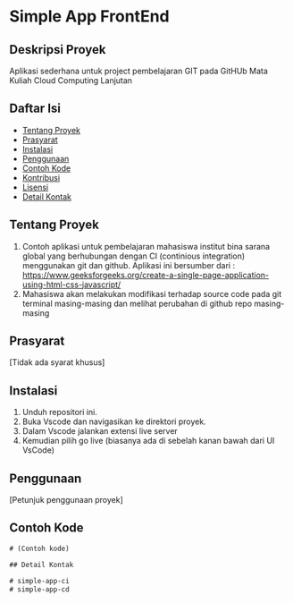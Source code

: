 # Simple App FrontEnd

## Deskripsi Proyek
Aplikasi sederhana untuk project pembelajaran GIT pada GitHUb Mata Kuliah Cloud Computing Lanjutan

## Daftar Isi

*   [Tentang Proyek](#tentang-proyek)
*   [Prasyarat](#prasyarat)
*   [Instalasi](#instalasi)
*   [Penggunaan](#penggunaan)
*   [Contoh Kode](#contoh-kode)
*   [Kontribusi](#kontribusi)
*   [Lisensi](#lisensi)
*   [Detail Kontak](#detail-kontak)

## Tentang Proyek

1.  Contoh aplikasi untuk pembelajaran mahasiswa institut bina sarana global yang berhubungan dengan CI (continious integration) menggunakan git dan github. Aplikasi ini bersumber dari : https://www.geeksforgeeks.org/create-a-single-page-application-using-html-css-javascript/
2.  Mahasiswa akan melakukan modifikasi terhadap source code pada git terminal masing-masing dan melihat perubahan di github repo masing-masing


## Prasyarat

[Tidak ada syarat khusus]

## Instalasi

1.  Unduh repositori ini.
2.  Buka Vscode dan navigasikan ke direktori proyek.
3.  Dalam Vscode jalankan extensi live server
4.  Kemudian pilih go live (biasanya ada di sebelah kanan bawah dari UI VsCode)

## Penggunaan

[Petunjuk penggunaan proyek]

## Contoh Kode

```HTML css Javascript
# (Contoh kode)

## Detail Kontak

# simple-app-ci
# simple-app-cd
